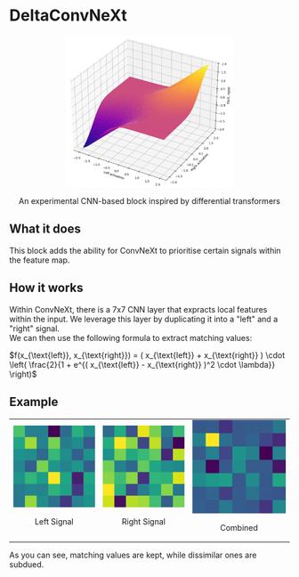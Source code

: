 # DeltaConvNeXt

<p align="center">
  <img src="function.png" width=300px;>
</p>
<p align="center">
  An experimental CNN-based block inspired by differential transformers 
</p>

## What it does
This block adds the ability for ConvNeXt to prioritise certain signals within the feature map. 

## How it works

Within ConvNeXt, there is a 7x7 CNN layer that expracts local features within the input. We leverage this layer by duplicating it into a "left" and a "right" signal.  
We can then use the following formula to extract matching values:
 
$f(x_{\text{left}}, x_{\text{right}}) = ( x_{\text{left}} + x_{\text{right}} ) \cdot \left( \frac{2}{1 + e^{( x_{\text{left}} - x_{\text{right}} )^2 \cdot \lambda}} \right)$

## Example

<table>
  <tr>
  </tr> 
  <tr>
     <td><img src="left.png"><p align="center">Left Signal</p></td>
     <td><img src="right.png"><p align="center">Right Signal</p></td>
     <td><img src="signal.png"><p align="center">Combined</p></td>
  </tr>
</table>

As you can see, matching values are kept, while dissimilar ones are subdued.
